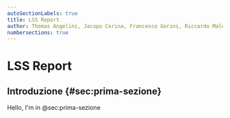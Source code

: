 ```yaml
---
autoSectionLabels: true
title: LSS Report
author: Thomas Angelini, Jacopo Corina, Francesco Gorini, Riccardo Maldini, Filippo Nardini
numbersections: true
---
```


# LSS Report

## Introduzione {#sec:prima-sezione}

Hello, I'm in @sec:prima-sezione